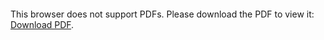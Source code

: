 <object data="christ-in-song/CIS1908pdfs/269.pdf" type="application/pdf" width="100%" height="1024px">
    <embed src="christ-in-song/CIS1908pdfs/269.pdf">
        <p>This browser does not support PDFs. Please download the PDF to view it: <a href="christ-in-song/CIS1908pdfs/269.pdf">Download PDF</a>.</p>
    </embed>
</object>
